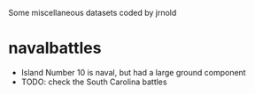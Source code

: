 Some miscellaneous datasets coded by jrnold

# navalbattles

- Island Number 10 is naval, but had a large ground component
- TODO: check the South Carolina battles
